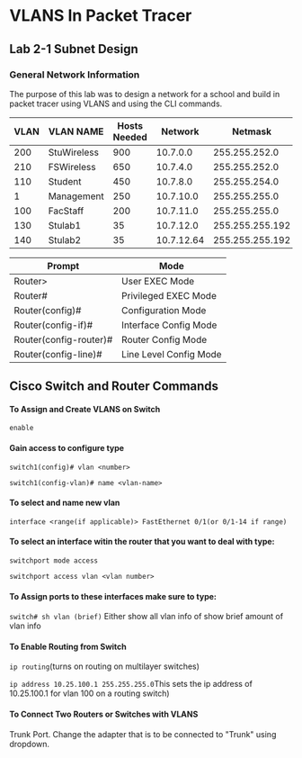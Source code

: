 # VLANS In Packet Tracer

## Lab 2-1 Subnet Design

### General Network Information

The purpose of this lab was to design a network for a school and build in packet tracer using VLANS and using the CLI commands.

| VLAN | VLAN NAME   | Hosts Needed | Network    | Netmask         | Router Address |
| ---- | ----------- | ------------ | ---------- | --------------- | -------------- |
| 200  | StuWireless | 900          | 10.7.0.0   | 255.255.252.0   | 10.7.0.1       |
| 210  | FSWireless  | 650          | 10.7.4.0   | 255.255.252.0   | 10.7.4.1       |
| 110  | Student     | 450          | 10.7.8.0   | 255.255.254.0   | 10.7.8.1       |
| 1    | Management  | 250          | 10.7.10.0  | 255.255.255.0   | 10.7.10.1      |
| 100  | FacStaff    | 200          | 10.7.11.0  | 255.255.255.0   | 10.7.11.1      |
| 130  | Stulab1     | 35           | 10.7.12.0  | 255.255.255.192 | 10.7.12.1      |
| 140  | Stulab2     | 35           | 10.7.12.64 | 255.255.255.192 | 10.7.12.65     |

| Prompt                 | Mode                   |
| ---------------------- | ---------------------- |
| Router>                | User EXEC Mode         |
| Router#                | Privileged EXEC Mode   |
| Router(config)#        | Configuration Mode     |
| Router(config-if)#     | Interface Config Mode  |
| Router(config-router)# | Router Config Mode     |
| Router(config-line)#   | Line Level Config Mode |



## Cisco Switch and Router Commands

#### To Assign and Create VLANS on Switch

`enable`

#### Gain access to configure type

`switch1(config)# vlan <number>`

`switch1(config-vlan)# name <vlan-name>`

#### To select and name new vlan

`interface <range(if applicable)> FastEthernet 0/1(or 0/1-14 if range)`

#### To select an interface witin the router that you want to deal with type:

 `switchport mode access`

`switchport access vlan <vlan number>`

#### To Assign ports to these interfaces make sure to type:

`switch# sh vlan (brief)` Either show all vlan info of show brief amount of vlan info

#### To Enable Routing from Switch

`ip routing`(turns on routing on multilayer switches)

`ip address 10.25.100.1 255.255.255.0`This sets the ip address of 10.25.100.1 for vlan 100 on a routing switch)

#### To Connect  Two Routers or Switches with VLANS

Trunk Port. Change the adapter that is to be connected to "Trunk" using dropdown.













